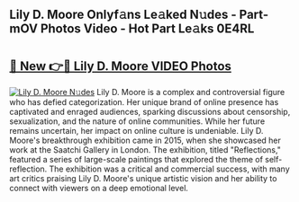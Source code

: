 ## Lily D. Moore Onlyf𝚊ns Le𝚊ked N𝚞des - Part-mOV Photos Video - Hot Part Le𝚊ks 0E4RL

# <h2><a href="http://ab4233.deff.icu/?id=Lily+D.+Moore">🔗 New 👉🔴 Lily D. Moore VIDEO Photos</a></h2>

[![Lily D. Moore N𝚞des](https://i.imgur.com/rIISA9y.gif)](http://ab4233.deff.icu/?id=Lily+D.+Moore)
Lily D. Moore is a complex and controversial figure who has defied categorization. Her unique brand of online presence has captivated and enraged audiences, sparking discussions about censorship, sexualization, and the nature of online communities. While her future remains uncertain, her impact on online culture is undeniable. Lily D. Moore's breakthrough exhibition came in 2015, when she showcased her work at the Saatchi Gallery in London. The exhibition, titled "Reflections," featured a series of large-scale paintings that explored the theme of self-reflection. The exhibition was a critical and commercial success, with many art critics praising Lily D. Moore's unique artistic vision and her ability to connect with viewers on a deep emotional level.
